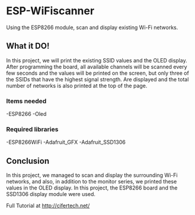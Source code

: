 # ESP-WiFiscanner
Using the ESP8266 module, scan and display existing Wi-Fi networks.

## What it DO!
In this project, we will print the existing SSID values and the OLED display. After programming the board, all available channels will be scanned every few seconds and the values will be printed on the screen, but only three of the SSIDs that have the highest signal strength. Are displayed and the total number of networks is also printed at the top of the page.

### Items needed
-ESP8266
-Oled

### Required libraries
-ESP8266WiFi
-Adafruit_GFX
-Adafruit_SSD1306

## Conclusion
In this project, we managed to scan and display the surrounding Wi-Fi networks, and also, in addition to the monitor series, we printed these values in the OLED display. In this project, the ESP8266 board and the SSD1306 display module were used.


 Full Tutorial at http://cifertech.net/
